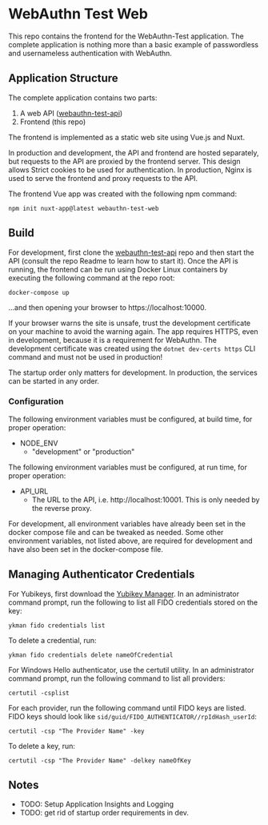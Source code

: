 # WebAuthn Test Web
This repo contains the frontend for the WebAuthn-Test application. The complete application
is nothing more than a basic example of passwordless and usernameless authentication with WebAuthn.

## Application Structure
The complete application contains two parts:

1. A web API ([webauthn-test-api](https://github.com/cmg2146/webauthn-test-api))
2. Frontend (this repo)

The frontend is implemented as a static web site using Vue.js and Nuxt.

In production and development, the API and frontend are hosted separately, but requests to the API are
proxied by the frontend server. This design allows Strict cookies to be used for authentication.
In production, Nginx is used to serve the frontend and proxy requests to the API.

The frontend Vue app was created with the following npm command:

```npm init nuxt-app@latest webauthn-test-web```

## Build
For development, first clone the [webauthn-test-api](https://github.com/cmg2146/webauthn-test-api) repo and then
start the API (consult the repo Readme to learn how to start it). Once the API is running, the frontend can
be run using Docker Linux containers by executing the following command at the repo root:

```docker-compose up```

...and then opening your browser to https://localhost:10000.

If your browser warns the site is unsafe, trust the development certificate on your machine to avoid the warning again.
The app requires HTTPS, even in development, because it is a requirement for WebAuthn. The development certificate
was created using the `dotnet dev-certs https` CLI command and must not be used in production!

The startup order only matters for development. In production, the services can be started in any order.

### Configuration
The following environment variables must be configured, at build time, for proper operation:

* NODE_ENV
  * "development" or "production"

The following environment variables must be configured, at run time, for proper operation:
* API_URL
  * The URL to the API, i.e. http://localhost:10001. This is only needed by the reverse
  proxy.

For development, all environment variables have already been set in the docker compose file and can
be tweaked as needed. Some other environment variables, not listed above, are required for development and
have also been set in the docker-compose file.

## Managing Authenticator Credentials

For Yubikeys, first download the [Yubikey Manager](https://docs.yubico.com/software/yubikey/tools/ykman/intro.html).
In an administrator command prompt, run the following to list all FIDO credentials stored on the key:

```ykman fido credentials list```

To delete a credential, run:

```ykman fido credentials delete nameOfCredential```

For Windows Hello authenticator, use the certutil utility.
In an administrator command prompt, run the following command to list all providers:

 `certutil -csplist`

For each provider, run the following command until FIDO keys are listed.
FIDO keys should look like `sid/guid/FIDO_AUTHENTICATOR//rpIdHash_userId`:

```certutil -csp "The Provider Name" -key```

To delete a key, run:

```certutil -csp "The Provider Name" -delkey nameOfKey```

## Notes

* TODO: Setup Application Insights and Logging
* TODO: get rid of startup order requirements in dev.

